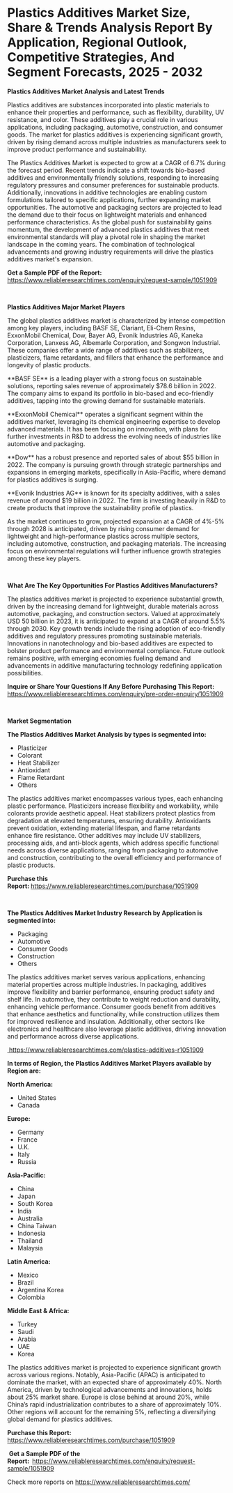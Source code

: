 <p><h1>Plastics Additives Market Size, Share & Trends Analysis Report By Application, Regional Outlook, Competitive Strategies, And Segment Forecasts, 2025 - 2032</h1></p><p><strong>Plastics Additives Market Analysis and Latest Trends</strong></p>
<p><p>Plastics additives are substances incorporated into plastic materials to enhance their properties and performance, such as flexibility, durability, UV resistance, and color. These additives play a crucial role in various applications, including packaging, automotive, construction, and consumer goods. The market for plastics additives is experiencing significant growth, driven by rising demand across multiple industries as manufacturers seek to improve product performance and sustainability.</p><p>The Plastics Additives Market is expected to grow at a CAGR of 6.7% during the forecast period. Recent trends indicate a shift towards bio-based additives and environmentally friendly solutions, responding to increasing regulatory pressures and consumer preferences for sustainable products. Additionally, innovations in additive technologies are enabling custom formulations tailored to specific applications, further expanding market opportunities. The automotive and packaging sectors are projected to lead the demand due to their focus on lightweight materials and enhanced performance characteristics. As the global push for sustainability gains momentum, the development of advanced plastics additives that meet environmental standards will play a pivotal role in shaping the market landscape in the coming years. The combination of technological advancements and growing industry requirements will drive the plastics additives market's expansion.</p></p>
<p><strong>Get a Sample PDF of the Report:&nbsp;</strong> <a href="https://www.reliableresearchtimes.com/enquiry/request-sample/1051909?utm_campaign=3361&utm_medium=2&utm_source=Github&utm_content=ia&utm_term=01042025&utm_id=plastics-additives">https://www.reliableresearchtimes.com/enquiry/request-sample/1051909</a></p>
<p>&nbsp;</p>
<p><strong>Plastics Additives Major Market Players</strong></p>
<p><p>The global plastics additives market is characterized by intense competition among key players, including BASF SE, Clariant, Eli-Chem Resins, ExxonMobil Chemical, Dow, Bayer AG, Evonik Industries AG, Kaneka Corporation, Lanxess AG, Albemarle Corporation, and Songwon Industrial. These companies offer a wide range of additives such as stabilizers, plasticizers, flame retardants, and fillers that enhance the performance and longevity of plastic products.</p><p>**BASF SE** is a leading player with a strong focus on sustainable solutions, reporting sales revenue of approximately $78.6 billion in 2022. The company aims to expand its portfolio in bio-based and eco-friendly additives, tapping into the growing demand for sustainable materials.</p><p>**ExxonMobil Chemical** operates a significant segment within the additives market, leveraging its chemical engineering expertise to develop advanced materials. It has been focusing on innovation, with plans for further investments in R&D to address the evolving needs of industries like automotive and packaging.</p><p>**Dow** has a robust presence and reported sales of about $55 billion in 2022. The company is pursuing growth through strategic partnerships and expansions in emerging markets, specifically in Asia-Pacific, where demand for plastics additives is surging.</p><p>**Evonik Industries AG** is known for its specialty additives, with a sales revenue of around $19 billion in 2022. The firm is investing heavily in R&D to create products that improve the sustainability profile of plastics.</p><p>As the market continues to grow, projected expansion at a CAGR of 4%-5% through 2028 is anticipated, driven by rising consumer demand for lightweight and high-performance plastics across multiple sectors, including automotive, construction, and packaging materials. The increasing focus on environmental regulations will further influence growth strategies among these key players.</p></p>
<p>&nbsp;</p>
<p><strong>What Are The Key Opportunities For Plastics Additives Manufacturers?</strong></p>
<p><p>The plastics additives market is projected to experience substantial growth, driven by the increasing demand for lightweight, durable materials across automotive, packaging, and construction sectors. Valued at approximately USD 50 billion in 2023, it is anticipated to expand at a CAGR of around 5.5% through 2030. Key growth trends include the rising adoption of eco-friendly additives and regulatory pressures promoting sustainable materials. Innovations in nanotechnology and bio-based additives are expected to bolster product performance and environmental compliance. Future outlook remains positive, with emerging economies fueling demand and advancements in additive manufacturing technology redefining application possibilities.</p></p>
<p><strong>Inquire or Share Your Questions If Any Before Purchasing This Report:</strong> <a href="https://www.reliableresearchtimes.com/enquiry/pre-order-enquiry/1051909?utm_campaign=3361&utm_medium=2&utm_source=Github&utm_content=ia&utm_term=01042025&utm_id=plastics-additives">https://www.reliableresearchtimes.com/enquiry/pre-order-enquiry/1051909</a></p>
<p>&nbsp;</p>
<p><strong>Market Segmentation</strong></p>
<p><strong>The Plastics Additives Market Analysis by types is segmented into:</strong></p>
<p><ul><li>Plasticizer</li><li>Colorant</li><li>Heat Stabilizer</li><li>Antioxidant</li><li>Flame Retardant</li><li>Others</li></ul></p>
<p><p>The plastics additives market encompasses various types, each enhancing plastic performance. Plasticizers increase flexibility and workability, while colorants provide aesthetic appeal. Heat stabilizers protect plastics from degradation at elevated temperatures, ensuring durability. Antioxidants prevent oxidation, extending material lifespan, and flame retardants enhance fire resistance. Other additives may include UV stabilizers, processing aids, and anti-block agents, which address specific functional needs across diverse applications, ranging from packaging to automotive and construction, contributing to the overall efficiency and performance of plastic products.</p></p>
<p><strong>Purchase this Report:&nbsp;</strong><a href="https://www.reliableresearchtimes.com/purchase/1051909?utm_campaign=3361&utm_medium=2&utm_source=Github&utm_content=ia&utm_term=01042025&utm_id=plastics-additives">https://www.reliableresearchtimes.com/purchase/1051909</a></p>
<p>&nbsp;</p>
<p><strong>The Plastics Additives Market Industry Research by Application is segmented into:</strong></p>
<p><ul><li>Packaging</li><li>Automotive</li><li>Consumer Goods</li><li>Construction</li><li>Others</li></ul></p>
<p><p>The plastics additives market serves various applications, enhancing material properties across multiple industries. In packaging, additives improve flexibility and barrier performance, ensuring product safety and shelf life. In automotive, they contribute to weight reduction and durability, enhancing vehicle performance. Consumer goods benefit from additives that enhance aesthetics and functionality, while construction utilizes them for improved resilience and insulation. Additionally, other sectors like electronics and healthcare also leverage plastic additives, driving innovation and performance across diverse applications.</p></p>
<p><a href="https://www.reliableresearchtimes.com/plastics-additives-r1051909?utm_campaign=3361&utm_medium=2&utm_source=Github&utm_content=ia&utm_term=01042025&utm_id=plastics-additives">&nbsp;https://www.reliableresearchtimes.com/plastics-additives-r1051909</a></p>
<p><strong>In terms of Region, the Plastics Additives Market Players available by Region are:</strong></p>
<p>
    <p> <strong> North America: </strong>
        <ul>
            <li>United States</li>
            <li>Canada</li>
        </ul>
        </p> 
    <p> <strong> Europe: </strong>
        <ul>
            <li>Germany</li>
            <li>France</li>
            <li>U.K.</li>
            <li>Italy</li>
            <li>Russia</li>
        </ul>
        </p> 
    <p> <strong> Asia-Pacific: </strong>
        <ul>
            <li>China</li>
            <li>Japan</li>
            <li>South Korea</li>
            <li>India</li>
            <li>Australia</li>
            <li>China Taiwan</li>
            <li>Indonesia</li>
            <li>Thailand</li>
            <li>Malaysia</li>
        </ul>
        </p> 
    <p> <strong> Latin America: </strong>
        <ul>
            <li>Mexico</li>
            <li>Brazil</li>
            <li>Argentina Korea</li>
            <li>Colombia</li>
        </ul>
        </p> 
    <p> <strong> Middle East & Africa: </strong>
        <ul>
            <li>Turkey</li>
            <li>Saudi</li>
            <li>Arabia</li>
            <li>UAE</li>
            <li>Korea</li>
        </ul>
    </p>
    </p>
<p><p>The plastics additives market is projected to experience significant growth across various regions. Notably, Asia-Pacific (APAC) is anticipated to dominate the market, with an expected share of approximately 40%. North America, driven by technological advancements and innovations, holds about 25% market share. Europe is close behind at around 20%, while China’s rapid industrialization contributes to a share of approximately 10%. Other regions will account for the remaining 5%, reflecting a diversifying global demand for plastics additives.</p></p>
<p><strong>Purchase this Report: </strong><a href="https://www.reliableresearchtimes.com/purchase/1051909?utm_campaign=3361&utm_medium=2&utm_source=Github&utm_content=ia&utm_term=01042025&utm_id=plastics-additives">https://www.reliableresearchtimes.com/purchase/1051909</a></p>
<p>&nbsp;<strong>Get a Sample PDF of the Report:&nbsp;&nbsp;</strong><a href="https://www.reliableresearchtimes.com/enquiry/request-sample/1051909?utm_campaign=3361&utm_medium=2&utm_source=Github&utm_content=ia&utm_term=01042025&utm_id=plastics-additives">https://www.reliableresearchtimes.com/enquiry/request-sample/1051909</a></p>
<p><strong></strong></p>
<p>Check more reports on <a href="https://www.reliableresearchtimes.com/?utm_campaign=3361&utm_medium=2&utm_source=Github&utm_content=ia&utm_term=01042025&utm_id=plastics-additives">https://www.reliableresearchtimes.com/</a></p>